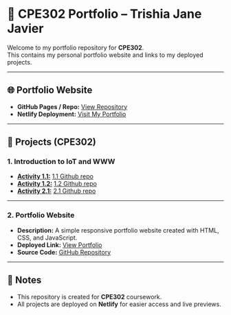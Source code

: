 # 📌 CPE302 Portfolio – Trishia Jane Javier

Welcome to my portfolio repository for **CPE302**.  
This contains my personal portfolio website and links to my deployed projects.

---

## 🌐 Portfolio Website
- **GitHub Pages / Repo:** [View Repository](https://github.com/tijeyy/)  
- **Netlify Deployment:** [Visit My Portfolio](https://tijeyyy.netlify.app/)

---

## 📂 Projects (CPE302)

### 1. Introduction to IoT and WWW
- [**Activity 1.1:**](https://cpe302act1-1.netlify.app/) [1.1 Github repo](https://github.com/tijeyy/cpe302_act1.1)
- [**Activity 1.2:**](https://cpe302act1-2.netlify.app/) [1.2 Github repo ](https://github.com/tijeyy/cpe302_act1.2)
- [**Activity 2.1:**](https://cpe302act2-1.netlify.app/) [2.1 Github repo](https://github.com/tijeyy/cpe302_act2.1)

---

### 2. Portfolio Website
- **Description:** A simple responsive portfolio website created with HTML, CSS, and JavaScript.  
- **Deployed Link:** [View Portfolio]([https://your-netlify-link.netlify.app](https://tijeyyy.netlify.app/))  
- **Source Code:** [GitHub Repository](https://github.com/tijeyy/CPE302_ACTIVITIES)

---

## 📝 Notes
- This repository is created for **CPE302** coursework.  
- All projects are deployed on **Netlify** for easier access and live previews.  
